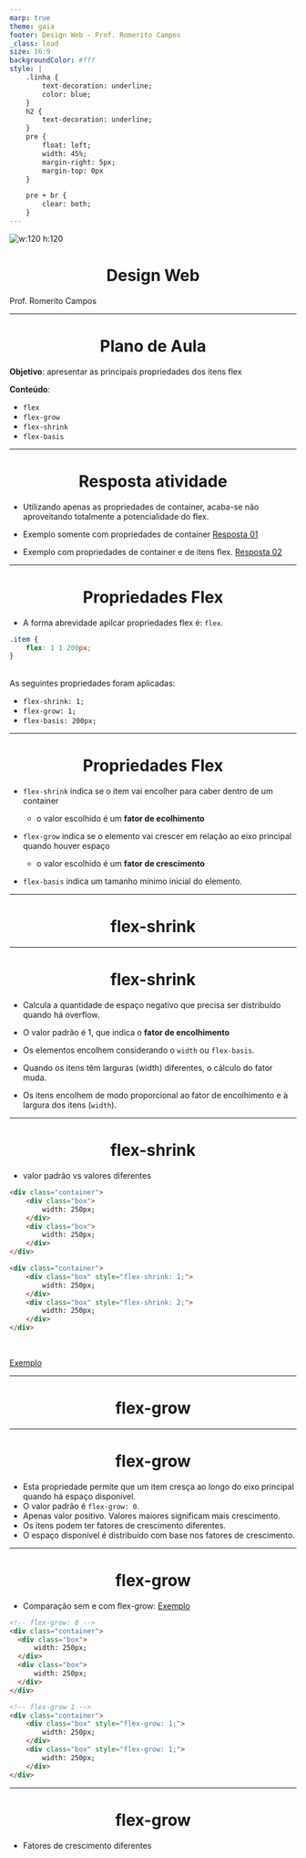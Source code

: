 ```yaml
---
marp: true
theme: gaia
footer: Design Web - Prof. Romerito Campos
_class: lead
size: 16:9
backgroundColor: #fff
style: |
    .linha {
        text-decoration: underline;
        color: blue;
    } 
    h2 {
        text-decoration: underline;
    }    
    pre {
        float: left;
        width: 45%;
        margin-right: 5px;
        margin-top: 0px
    }

    pre + br {
        clear: both;
    }
---
```


![w:120 h:120](../../assets/ifrn-vertical.png)
# Design Web
Prof. Romerito Campos

---

# Plano de Aula

**Objetivo**: apresentar as principais propriedades dos itens flex

**Conteúdo**: 
- `flex`
- `flex-grow`
- `flex-shrink`
- `flex-basis`

---

# Resposta atividade

- Utilizando apenas as propriedades de container, acaba-se não aproveitando totalmente a potencialidade do flex.

- Exemplo somente com propriedades de container
[Resposta 01](http://localhost:8000/atividade0.html)

- Exemplo com propriedades de container e de itens flex.
[Resposta 02](https://localhost:8000/atividade1.html)

---

# Propriedades Flex

- A forma abrevidade apilcar propriedades flex é: `flex`.

```css
.item {
    flex: 1 1 200px;
}
```
<br>
As seguintes propriedades foram aplicadas:

  - `flex-shrink: 1;`
  - `flex-grow: 1;`
  - `flex-basis: 200px;`

---

# Propriedades Flex

- `flex-shrink` indica se o item vai encolher para caber dentro de um container
  - o valor escolhido é um **fator de ecolhimento**
  
- `flex-grow` indica se o elemento vai crescer em relação ao eixo principal quando houver espaço
  - o valor escolhido é um **fator de crescimento**

- `flex-basis` indica um tamanho mínimo inicial do elemento.

--- 

<style scoped>
section {
    display: flex;
    flex-direction: column;
    justify-content: center;
    align-items:center;
}

h1 {
    text-align:center;
}
</style>

# flex-shrink

---

# flex-shrink

- Calcula a quantidade de espaço negativo que precisa ser distribuído quando há overflow.

- O valor padrão é 1, que indica o **fator de encolhimento**

- Os elementos encolhem considerando o `width` ou `flex-basis`.

- Quando os itens têm larguras (width) diferentes, o cálculo do fator muda.

- Os itens encolhem de modo proporcional ao fator de encolhimento e à largura dos itens (`width`).

--- 

# flex-shrink

- valor padrão vs valores diferentes

```html
<div class="container">
    <div class="box">
        width: 250px;
    </div>
    <div class="box">
        width: 250px;
    </div>        
</div>
```

```html
<div class="container">
    <div class="box" style="flex-shrink: 1;">
        width: 250px;
    </div>
    <div class="box" style="flex-shrink: 2;">
        width: 250px;
    </div>        
</div>
```
<br>

[Exemplo](http://localhost:8000/exemplo01.html)

---
<style scoped>
section {
    display: flex;
    flex-direction: column;
    justify-content: center;
    align-items:center;
}

h1 {
    text-align:center;
}
</style>
# flex-grow

--- 

# flex-grow

- Esta propriedade permite que um item cresça ao longo do eixo principal quando há espaço disponível.
- O valor padrão é `flex-grow: 0`.
- Apenas valor positivo. Valores maiores significam mais crescimento.
- Os itens podem ter fatores de crescimento diferentes.
- O espaço disponível é distribuído com base nos fatores de crescimento.

---

# flex-grow

- Comparação sem e com flex-grow: [Exemplo](http://localhost:8000/exemplo02.html)

```html
<!-- flex-grow: 0 -->
<div class="container">
  <div class="box">
      width: 250px;
  </div>
  <div class="box">
      width: 250px;
  </div>        
</div>

```

```html
<!-- flex-grow 1 -->
<div class="container">
    <div class="box" style="flex-grow: 1;">
        width: 250px;
    </div>
    <div class="box" style="flex-grow: 1;">
        width: 250px;
    </div>        
</div>
```

---

# flex-grow

- Fatores de crescimento diferentes





